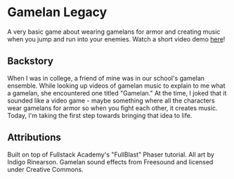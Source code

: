 # Gamelan Legacy

A very basic game about wearing gamelans for armor and creating music when you jump and run into your enemies. Watch a short video demo [here](https://www.youtube.com/watch?v=8RUn3GSJvDI&ab_channel=IndiRinearson)!

## Backstory

When I was in college, a friend of mine was in our school's gamelan ensemble. While looking up videos of gamelan music to explain to me what a gamelan, she encountered one titled "Gamelan." At the time, I joked that it sounded like a video game - maybe something where all the characters wear gamelans for armor so when you fight each other, it creates music. Today, I'm taking the first step towards bringing that idea to life.

## Attributions

Built on top of Fullstack Academy's "FullBlast" Phaser tutorial. All art by Indigo Rinearson. Gamelan sound effects from Freesound and licensed under Creative Commons.
